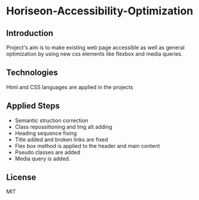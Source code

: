 # Horiseon-Accessibility-Optimization

## Introduction
Project's aim is to make existing web page accessible as well as general optimization by using new css elements like flexbox and media queries.

## Technologies
Html and CSS languages are applied in the projects

## Applied Steps
 - Semantic struction  correction
 - Class repossitioning and Img alt adding
 - Heading sequence fixing
 - Title added and broken links are fixed
 - Flex box method is applied to the header and main content
 - Pseudo classes are added
 - Media query is added.

 ## License
 MIT


